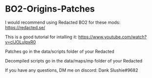 # BO2-Origins-Patches

I would recommend using Redacted BO2 for these mods: https://redacted.se/

This is a good tutorial for intalling it: https://www.youtube.com/watch?v=clJOLuIpxR0

Patches go in the data/scripts folder of your Redacted

Decompiled scripts go in the data/maps/mp folder of your Redacted

If you have any questions, DM me on discord: Dank Slushie#9682
